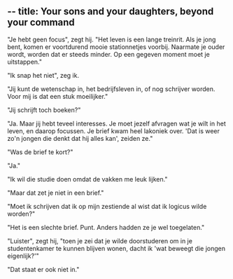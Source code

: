 -- 
title: Your sons and your daughters, beyond your command
--

"Je hebt geen focus", zegt hij. "Het leven is een lange treinrit. Als je
jong bent, komen er voortdurend mooie stationnetjes voorbij. Naarmate je
ouder wordt, worden dat er steeds minder. Op een gegeven moment moet je
uitstappen."

"Ik snap het niet", zeg ik.

"Jij kunt de wetenschap in, het bedrijfsleven in, of nog schrijver worden. Voor
mij is dat een stuk moeilijker."

"Jij schrijft toch boeken?"

"Ja. Maar jij hebt teveel interesses. Je moet jezelf afvragen wat je wilt in
het leven, en daarop focussen. Je brief kwam heel lakoniek over. 'Dat is weer
zo'n jongen die denkt dat hij alles kan', zeiden ze."

"Was de brief te kort?"

"Ja."

"Ik wil die studie doen omdat de vakken me leuk lijken."

"Maar dat zet je niet in een brief."

"Moet ik schrijven dat ik op mijn zestiende al wist dat ik logicus wilde
worden?"

"Het is een slechte brief. Punt. Anders hadden ze je wel toegelaten."

"Luister", zegt hij, "toen je zei dat je wilde doorstuderen om in je
studentenkamer te kunnen blijven wonen, dacht ik 'wat beweegt die jongen
eigenlijk?'"

"Dat staat er ook niet in."


